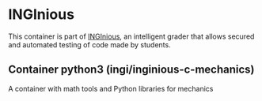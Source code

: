 INGInious
=========

This container is part of [INGInious](https://github.com/UCL-INGI/INGInious), an intelligent grader that allows secured and automated testing of code made by students. 

Container python3 (ingi/inginious-c-mechanics)
--------------------------------------------------------

A container with math tools and Python libraries for mechanics
